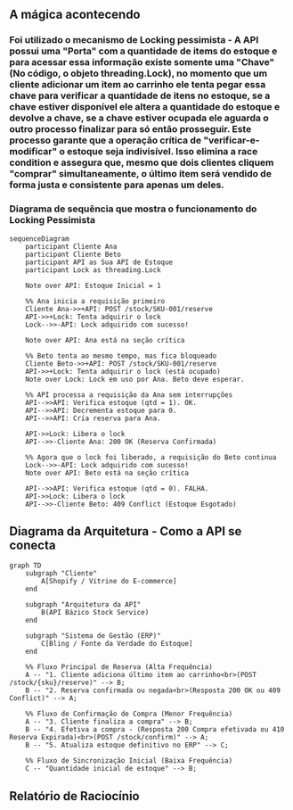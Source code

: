 ## A mágica acontecendo
### Foi utilizado o mecanismo de Locking pessimista - A API possui uma "Porta" com a quantidade de items do estoque e para acessar essa informação existe somente uma "Chave"(No código, o objeto threading.Lock), no momento que um cliente adicionar um item ao carrinho ele tenta pegar essa chave para verificar a quantidade de itens no estoque, se a chave estiver disponível ele altera a quantidade do estoque e devolve a chave, se a chave estiver ocupada ele aguarda o outro processo finalizar para só então prosseguir. Este processo garante que a operação crítica de "verificar-e-modificar" o estoque seja indivisível. Isso elimina a race condition e assegura que, mesmo que dois clientes cliquem "comprar" simultaneamente, o último item será vendido de forma justa e consistente para apenas um deles.

### Diagrama de sequência que mostra o funcionamento do Locking Pessimista
```mermaid
sequenceDiagram
    participant Cliente Ana
    participant Cliente Beto
    participant API as Sua API de Estoque
    participant Lock as threading.Lock

    Note over API: Estoque Inicial = 1

    %% Ana inicia a requisição primeiro
    Cliente Ana->>+API: POST /stock/SKU-001/reserve
    API->>+Lock: Tenta adquirir o lock
    Lock-->>-API: Lock adquirido com sucesso!
    
    Note over API: Ana está na seção crítica

    %% Beto tenta ao mesmo tempo, mas fica bloqueado
    Cliente Beto->>+API: POST /stock/SKU-001/reserve
    API->>+Lock: Tenta adquirir o lock (está ocupado)
    Note over Lock: Lock em uso por Ana. Beto deve esperar.

    %% API processa a requisição da Ana sem interrupções
    API-->>API: Verifica estoque (qtd = 1). OK.
    API-->>API: Decrementa estoque para 0.
    API-->>API: Cria reserva para Ana.
    
    API->>Lock: Libera o lock 
    API-->>-Cliente Ana: 200 OK (Reserva Confirmada)

    %% Agora que o lock foi liberado, a requisição do Beto continua
    Lock-->>-API: Lock adquirido com sucesso!
    Note over API: Beto está na seção crítica

    API-->>API: Verifica estoque (qtd = 0). FALHA.
    API->>Lock: Libera o lock 
    API-->>-Cliente Beto: 409 Conflict (Estoque Esgotado)
```

## Diagrama da Arquitetura - Como a API se conecta
```mermaid
graph TD
    subgraph "Cliente"
        A[Shopify / Vitrine do E-commerce]
    end

    subgraph "Arquitetura da API"
        B(API Bázico Stock Service)
    end

    subgraph "Sistema de Gestão (ERP)"
        C[Bling / Fonte da Verdade do Estoque]
    end

    %% Fluxo Principal de Reserva (Alta Frequência)
    A -- "1. Cliente adiciona último item ao carrinho<br>(POST /stock/{sku}/reserve)" --> B;
    B -- "2. Reserva confirmada ou negada<br>(Resposta 200 OK ou 409 Conflict)" --> A;

    %% Fluxo de Confirmação de Compra (Menor Frequência)
    A -- "3. Cliente finaliza a compra" --> B;
    B -- "4. Efetiva a compra - (Resposta 200 Compra efetivada ou 410 Reserva Expirada)<br>(POST /stock/confirm)" --> A;
    B -- "5. Atualiza estoque definitivo no ERP" --> C;

    %% Fluxo de Sincronização Inicial (Baixa Frequência)
    C -- "Quantidade inicial de estoque" --> B;
```

## Relatório de Raciocínio

